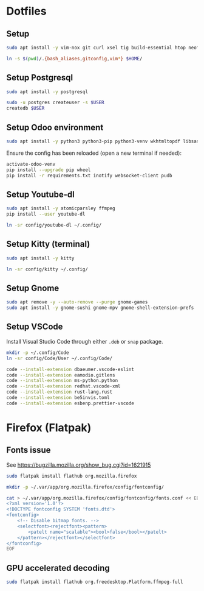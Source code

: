 # Dotfiles

## Setup

```sh
sudo apt install -y vim-nox git curl xsel tig build-essential htop neofetch rsync ripgrep
```

```sh
ln -s $(pwd)/.{bash_aliases,gitconfig,vim*} $HOME/
```

## Setup Postgresql

```sh
sudo apt install -y postgresql

sudo -u postgres createuser -s $USER
createdb $USER
```

## Setup Odoo environment

```sh
sudo apt install -y python3 python3-pip python3-venv wkhtmltopdf libsasl2-dev libldap2-dev libpq-dev libjpeg-dev libxml2-dev libxslt1-dev
```

Ensure the config has been reloaded (open a new terminal if needed):
```sh
activate-odoo-venv
pip install --upgrade pip wheel
pip install -r requirements.txt inotify websocket-client pudb
```

## Setup Youtube-dl

```sh
sudo apt install -y atomicparsley ffmpeg
pip install --user youtube-dl

ln -sr config/youtube-dl ~/.config/
```

## Setup Kitty (terminal)

```sh
sudo apt install -y kitty

ln -sr config/kitty ~/.config/
```

## Setup Gnome

```sh
sudo apt remove -y --auto-remove --purge gnome-games
sudo apt install -y gnome-sushi gnome-mpv gnome-shell-extension-prefs
```

## Setup VSCode

Install Visual Studio Code through either `.deb` or `snap` package.

```sh
mkdir -p ~/.config/Code
ln -sr config/Code/User ~/.config/Code/

code --install-extension dbaeumer.vscode-eslint
code --install-extension eamodio.gitlens
code --install-extension ms-python.python
code --install-extension redhat.vscode-xml
code --install-extension rust-lang.rust
code --install-extension be5invis.toml
code --install-extension esbenp.prettier-vscode
```

# Firefox (Flatpak)

## Fonts issue

See https://bugzilla.mozilla.org/show_bug.cgi?id=1621915

```sh
sudo flatpak install flathub org.mozilla.firefox

mkdir -p ~/.var/app/org.mozilla.firefox/config/fontconfig/

cat > ~/.var/app/org.mozilla.firefox/config/fontconfig/fonts.conf << EOF
<?xml version='1.0'?>
<!DOCTYPE fontconfig SYSTEM 'fonts.dtd'>
<fontconfig>
    <!-- Disable bitmap fonts. -->
    <selectfont><rejectfont><pattern>
        <patelt name="scalable"><bool>false</bool></patelt>
    </pattern></rejectfont></selectfont>
</fontconfig>
EOF
```

## GPU accelerated decoding

```sh
sudo flatpak install flathub org.freedesktop.Platform.ffmpeg-full
```
